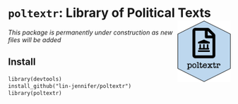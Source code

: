 # `poltextr`: Library of Political Texts <img src="man/figures/poltextr.png" align="right" width=120 />

*This package is permanently under construction as new files will be added*



## Install

```
library(devtools)
install_github("lin-jennifer/poltextr")
library(poltextr)
```

